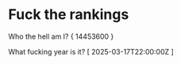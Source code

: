 # Fuck the rankings

Who the hell am I?
{ 14453600 }

What fucking year is it?
[ 2025-03-17T22:00:00Z ]
